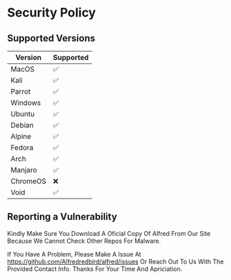 # Security Policy

## Supported Versions



| Version | Supported          |
| ------- | ------------------ |
| MacOS   | :white_check_mark: |
| Kali    | :white_check_mark: |
| Parrot  | :white_check_mark: |
| Windows | :white_check_mark: |
| Ubuntu  | :white_check_mark: |
| Debian  | :white_check_mark: |
| Alpine  | :white_check_mark: |
| Fedora  | :white_check_mark: |
| Arch    | :white_check_mark: |
| Manjaro | :white_check_mark: |
| ChromeOS| :x:                |
| Void    | :white_check_mark: |




## Reporting a Vulnerability
Kindly Make Sure You Download A Oficial Copy Of Alfred From Our Site Because We Cannot Check Other Repos For Malware.

If You Have A Problem, Please Make A Issue At https://github.com/Alfredredbird/alfred/issues Or Reach Out To Us With The Provided Contact Info.
Thanks For Your Time And Apriciation.
